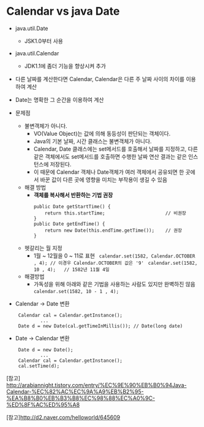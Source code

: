 # **Calendar vs java Date**
 - java.util.Date
 	 - JSK1.0부터 사용
 - java.util.Calendar
 	 - JDK1.1에 좀더 기능을 향상시켜 추가

 - 다른 날짜를 계산한다면 Calendar, Calendar은 다른 주 날짜 사이의 차이를 이용하여 계산
 - Date는 명확한 그 순간을 이용하여 계산

 - 문제점
 	 - 불변객체가 아니다.
 	 	 - VO(Value Object)는 값에 의해 동등성이 판단되는 객체이다.
 	 	 - Java의 기본 날짜, 시간 클래스는 불변객체가 아니다.
 	 	 - Calendar, Date 클래스에는 set메서드를 호출해서 날짜를 지정하고, 다른 같은 객체에서도 set메서드를 호출하면 수행한 날짜 연산 결과는 같은 인스턴스에 저장된다.
 	 	 - 이 때문에 Calendar 객체나 Date객체가 여러 객체에서 공유되면 한 곳에서 바꾼 값이 다른 곳에 영향을 미치는 부작용이 생길 수 있음
 	 - 해결 방법
 	 	 - **객체를 복사해서 반환하는 기법 권장**
 	 	 	```
 	 		public Date getStartTime() {
	 	 		return this.startTime;						// 비권장
 	 	 	}
 	 	 	public Date getEndTime() {
	 	 		return new Date(this.endTime.getTime());	// 권장
	 	 	}
 	 	 	```
 	 - 헷갈리는 월 지정
	 	 - 1월 ~ 12월을 0 ~ 11로 표현
 	 	` calendar.set(1582, Calendar.OCTOBER , 4); // 이경우 Calendar.OCTOBER의 값은 '9'`
 	 	` calendar.set(1582, 10 , 4); 	// 1582년 11월 4일`
 	 - 해결방법
 	 	 - 가독성을 위해 아래와 같은 기법을 사용하는 사람도 있지만 완벽하진 않음
	 	 	` calendar.set(1582, 10 - 1 , 4); `


 - Calendar -> Date 변환
 	```
 	 Calendar cal = Calendar.getInstance();
			 ...
	 Date d = new Date(cal.getTimeInMillis()); // Date(long date)
 	```

 - Date -> Calendar 변환
	```
	 Date d = new Date();
			 ...
	 Calendar cal = Calendar.getInstance();
	 cal.setTime(d);
	```

[참고] http://arabiannight.tistory.com/entry/%EC%9E%90%EB%B0%94Java-Calendar-%EC%82%AC%EC%9A%A9%EB%B2%95-%EA%B8%B0%EB%B3%B8%EC%98%88%EC%A0%9C-%ED%8F%AC%ED%95%A8

[참고]http://d2.naver.com/helloworld/645609
